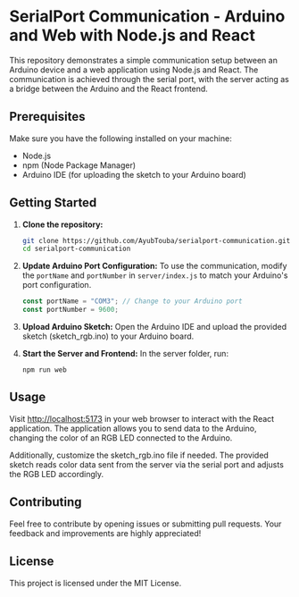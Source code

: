 # SerialPort Communication - Arduino and Web with Node.js and React

This repository demonstrates a simple communication setup between an Arduino device and a web application using Node.js and React. The communication is achieved through the serial port, with the server acting as a bridge between the Arduino and the React frontend.

## Prerequisites

Make sure you have the following installed on your machine:

- Node.js
- npm (Node Package Manager)
- Arduino IDE (for uploading the sketch to your Arduino board)

## Getting Started

1. **Clone the repository:**

   ```bash
   git clone https://github.com/AyubTouba/serialport-communication.git
   cd serialport-communication

   ```

1. **Update Arduino Port Configuration:**
   To use the communication, modify the `portName` and `portNumber` in `server/index.js` to match your Arduino's port configuration.
   ```javascript
   const portName = "COM3"; // Change to your Arduino port
   const portNumber = 9600;
   ```
1. **Upload Arduino Sketch:**
   Open the Arduino IDE and upload the provided sketch (sketch_rgb.ino) to your Arduino board.
1. **Start the Server and Frontend:**
   In the server folder, run:

   ```
   npm run web

   ```

## Usage

Visit [http://localhost:5173](http://localhost:5173) in your web browser to interact with the React application. The application allows you to send data to the Arduino, changing the color of an RGB LED connected to the Arduino.

Additionally, customize the sketch_rgb.ino file if needed. The provided sketch reads color data sent from the server via the serial port and adjusts the RGB LED accordingly.

## Contributing

Feel free to contribute by opening issues or submitting pull requests. Your feedback and improvements are highly appreciated!

## License

This project is licensed under the MIT License.
